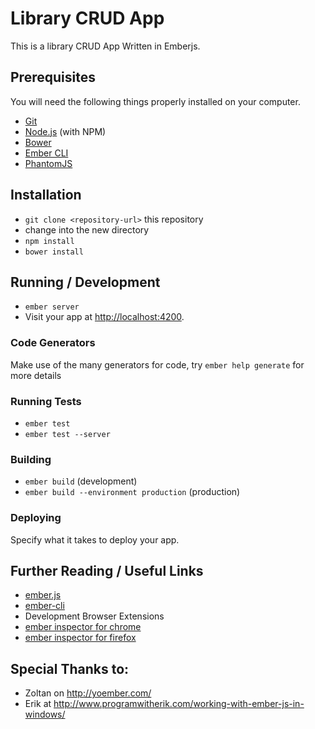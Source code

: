 # Library CRUD App

This is a library CRUD App Written in Emberjs.

## Prerequisites

You will need the following things properly installed on your computer.

* [Git](http://git-scm.com/)
* [Node.js](http://nodejs.org/) (with NPM)
* [Bower](http://bower.io/)
* [Ember CLI](http://ember-cli.com/)
* [PhantomJS](http://phantomjs.org/)

## Installation

* `git clone <repository-url>` this repository
* change into the new directory
* `npm install`
* `bower install`

## Running / Development

* `ember server`
* Visit your app at [http://localhost:4200](http://localhost:4200).

### Code Generators

Make use of the many generators for code, try `ember help generate` for more details

### Running Tests

* `ember test`
* `ember test --server`

### Building

* `ember build` (development)
* `ember build --environment production` (production)

### Deploying

Specify what it takes to deploy your app.

## Further Reading / Useful Links

* [ember.js](http://emberjs.com/)
* [ember-cli](http://ember-cli.com/)
* Development Browser Extensions
* [ember inspector for chrome](https://chrome.google.com/webstore/detail/ember-inspector/bmdblncegkenkacieihfhpjfppoconhi)
* [ember inspector for firefox](https://addons.mozilla.org/en-US/firefox/addon/ember-inspector/)

## Special Thanks to:

* Zoltan on http://yoember.com/
* Erik at http://www.programwitherik.com/working-with-ember-js-in-windows/
